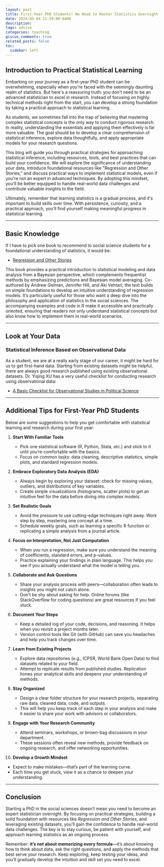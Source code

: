 ```yaml
---
layout: post
title: First-Year PhD Students! No Need to Master Statistics Overnight
date: 2024-05-04 11:59:00-0400
description:
tags: advise
categories: teaching
giscus_comments: true
related_posts: false
toc:
  sidebar: left
---
```


## Introduction to Practical Statistical Learning

Embarking on your journey as a first-year PhD student can be overwhelming, especially when you're faced with the seemingly daunting realm of statistics. But here's a reassuring truth: you don't need to be an advanced statistician to excel in research. Instead of focusing on highly technical methods right from the start, you can develop a strong foundation by taking a practical approach to statistical learning.

As students, we sometimes fall into the trap of believing that mastering complex statistical concepts is the only way to conduct rigorous research. In reality, understanding the essentials and applying them effectively is far more valuable. The goal should be to develop a clear comprehension of statistical inference, explore data thoughtfully, and apply appropriate models for your research questions.

This blog will guide you through practical strategies for approaching statistical inference, including resources, tools, and best practices that can build your confidence. We will explore the significance of understanding your data, introduce foundational resources like "Regression and Other Stories," and discuss practical ways to implement statistical models, even if you're not an expert in advanced techniques. By adopting this mindset, you'll be better equipped to handle real-world data challenges and contribute valuable insights to the field.

Ultimately, remember that learning statistics is a gradual process, and it's important to build skills over time. With persistence, curiosity, and a practical approach, you'll find yourself making meaningful progress in statistical learning.

---

## Basic Knowledge

If I have to pick one book to recommend to social science students for a foundational understanding of statistics, it would be:

- [Regression and Other Stories](https://avehtari.github.io/ROS-Examples/index.html)

This book provides a practical introduction to statistical modeling and data analysis from a Bayesian perspective, which complements frequentist methods by emphasizing predictions and Bayesian model averaging. Co-authored by Andrew Gelman, Jennifer Hill, and Aki Vehtari, the text builds on simple foundations to develop an intuitive understanding of regression models. It’s particularly useful for those who want a deep dive into the philosophy and application of statistics in the social sciences. The accompanying examples and code in R make it accessible and practically oriented, ensuring that readers not only understand statistical concepts but also know how to implement them in real-world scenarios.

---

## Look at Your Data

### Statistical Inference Based on Observational Data

As a student, we are at a really early stage of our career, it might be hard for us to get first-hand data. Starting from existing datasets might be helpful, there are always good research published using existing observational datasets. Dr. Yiqing XU has a very useful checklist for conducting research using observational data:

- [A Basic Checklist for Observational Studies in Political Science](https://yiqingxu.org/public/checklist.pdf)

---

## Additional Tips for First-Year PhD Students

Below are some suggestions to help you get comfortable with statistical learning and research during your first year:

1. **Start With Familiar Tools**  
   - Pick one statistical software (R, Python, Stata, etc.) and stick to it until you’re comfortable with the basics.  
   - Focus on common tasks: data cleaning, descriptive statistics, simple plots, and standard regression models.

2. **Embrace Exploratory Data Analysis (EDA)**  
   - Always begin by exploring your dataset: check for missing values, outliers, and distributions of key variables.  
   - Create simple visualizations (histograms, scatter plots) to get an intuitive feel for the data before diving into complex models.

3. **Set Realistic Goals**  
   - Avoid the pressure to use cutting-edge techniques right away. Work step by step, mastering one concept at a time.  
   - Schedule weekly goals, such as learning a specific R function or replicating a simple analysis from a journal article.

4. **Focus on Interpretation, Not Just Computation**  
   - When you run a regression, make sure you understand the meaning of coefficients, standard errors, and p-values.  
   - Practice explaining your findings in plain language. This helps you see if you actually understand what the model is telling you.

5. **Collaborate and Ask Questions**  
   - Share your analysis process with peers—collaboration often leads to insights you might not catch alone.  
   - Don’t be shy about asking for help. Online forums (like StackOverflow for coding questions) are great resources if you feel stuck.

6. **Document Your Steps**  
   - Keep a detailed log of your code, decisions, and reasoning. It helps when you revisit a project months later.  
   - Version control tools like Git (with GitHub) can save you headaches and help you track changes over time.

7. **Learn from Existing Projects**  
   - Explore data repositories (e.g., ICPSR, World Bank Open Data) to find datasets related to your field.  
   - Attempt to replicate results from published studies. Replication hones your analytical skills and deepens your understanding of methods.

8. **Stay Organized**  
   - Design a clear folder structure for your research projects, separating raw data, cleaned data, code, and outputs.  
   - This will help you keep track of each step in your analysis and make it easier to share your work with advisors or collaborators.

9. **Engage with Your Research Community**  
   - Attend seminars, workshops, or brown-bag discussions in your department.  
   - These sessions often reveal new methods, provide feedback on ongoing research, and offer networking opportunities.

10. **Develop a Growth Mindset**  
   - Expect to make mistakes—that’s part of the learning curve.  
   - Each time you get stuck, view it as a chance to deepen your understanding.

---

## Conclusion

Starting a PhD in the social sciences doesn’t mean you need to become an expert statistician overnight. By focusing on practical strategies, building a solid foundation with resources like _Regression and Other Stories_, and leveraging existing datasets, you’ll gain the confidence to handle real-world data challenges. The key is to stay curious, be patient with yourself, and approach learning statistics as an ongoing process.

Remember: **it’s not about memorizing every formula**—it’s about knowing how to think about data, ask the right questions, and apply the methods that best serve your research. Keep exploring, keep testing your ideas, and you’ll gradually develop the intuition and skill set you need to excel.